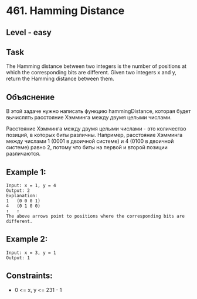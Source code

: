 # 461. Hamming Distance


## Level - easy


## Task
The Hamming distance between two integers is the number of positions at which the corresponding bits are different.
Given two integers x and y, return the Hamming distance between them.


## Объяснение
В этой задаче нужно написать функцию hammingDistance, которая будет вычислять расстояние Хэмминга между двумя целыми числами.

Расстояние Хэмминга между двумя целыми числами - это количество позиций, в которых биты различны. 
Например, расстояние Хэмминга между числами 1 (0001 в двоичной системе) и 4 (0100 в двоичной системе) равно 2, 
потому что биты на первой и второй позиции различаются.


## Example 1:
````
Input: x = 1, y = 4
Output: 2
Explanation:
1   (0 0 0 1)
4   (0 1 0 0)
↑   ↑
The above arrows point to positions where the corresponding bits are different.
````

## Example 2:
````
Input: x = 3, y = 1
Output: 1
````

## Constraints:
- 0 <= x, y <= 231 - 1